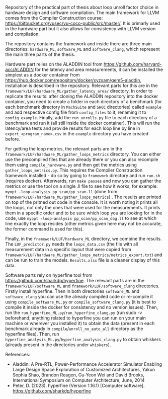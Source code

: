 Repository of the practical part of thesis about loop unroll factor choice in hardware design and software compilation. The main framework for LLVM comes from the Compiler Construction course: https://bitbucket.org/vusec/vu-coco-public/src/master/. It is primarly used in the hardware part but it also allows for consistency with LLVM version and compilation.

The repository contains the framework and inside there are three main directories: `hardware_ML`, `software_ML` and `software_clang`, which represent the main three parts of the thesis. 

Hardware part relies on the ALADDIN tool from https://github.com/harvard-acc/ALADDIN for the latency and area measurements, it can be installed the simplest as a docker container from https://hub.docker.com/repository/docker/xyzsam/gem5-aladdin, installation is described in the repository. Relevant parts for this are in the `framework/LUF/hardware_ML/gather_latency_area/` directory. In order to replicate the results: after cloning the ALADDIN repository into the docker container, you need to create a folder in each directory of a benchmark (for each benchmark directory in `MachSuite` and `SHOC` directories) called `example` and add respective config file from `config_files` to it, renaming it to `config_example`. Finally, add the `run_unrolls.py` file to each directory of a benchmark and run it (all still inside the docker container). This will run the latency/area tests and provide results for each loop line by line in `export_<program_name>.csv` in the `example` directory you have created before.

For getting the loop metrics, the relevant parts are in the `framework/LUF/hardware_ML/gather_loops_metrics` directory. You can either use the precompiled files that are already there or you can also recompile them using `compile_hardware.py` and then get the metrics using `gather_loops_metrics.py`. This requires the Compiler Construction framework installed - do so by going to `framework` directory and run `run.sh` (requires docker). Afterwards, run `make passes` and now you can gather the metrics or use the tool on a single .ll file to see how it works, for example: `myopt -loop-analysis pp_scan/pp_scan.ll` (done from `framework/LUF/hardware_ML/gather_loops_metrics`) . The results are printed on top of the pritned out code in the console. It is worth noting it prints all the loops, not only the ones that were used for the measurements. It prints them in a specific order and to be sure which loop you are looking for in the code, use `myopt -loop-analysis pp_scan/pp_scan_dbg.ll` to see at which line exactly the loop resides (other metrics given here may not be accurate, the former command is used for this).

Finally, in the `framework/LUF/hardware_ML` directory, we combine the results. The `LUF_predictor.py` needs the `loops_data.csv` (the file with all measurement data in a specific layout that were copied from `framework/LUF/hardware_ML/gather_loops_metrics/metrics_export.txt`) and can be run to train the models. `Results.xlsx` file is a cleaner display of this data.

Software parts rely on hyperfine tool from https://github.com/sharkdp/hyperfine. The relevant parts are in the `framework/LUF/software_ML` and `framework/LUF/software_clang` directories. Firstly install hyperfine. Then in both directories `software_ML` and `software_clang` you can use the already compiled code or re-compile it using `compile_software_ML.py` or `compile_software_clang.py` (it is best to compile it inside the docker for consistency and no version issues). Then, run the `run_hyperfine_ML.py`/`run_hyperfine_clang.py` (run sudo -v beforehand; anything related to hyperfine you can run on your main machine or wherever you installed it) to obtain the data (present in each benchmark already in `compile`/`unroll_no_auto_all` directory as the hyperfine files). Then, run `hyperfine_analysis_ML.py`/`hyperfine_analysis_clang.py` to obtain whiskers (already present in the directories under `whiskers`). 

References: 
- Aladdin: A Pre-RTL, Power-Performance Accelerator Simulator Enabling Large Design Space Exploration of Customized Architectures, Yakun Sophia Shao, Brandon Reagen, Gu-Yeon Wei and David Brooks, International Symposium on Computer Architecture, June, 2014
- Peter, D. (2023). hyperfine (Version 1.16.1) [Computer software]. https://github.com/sharkdp/hyperfine
